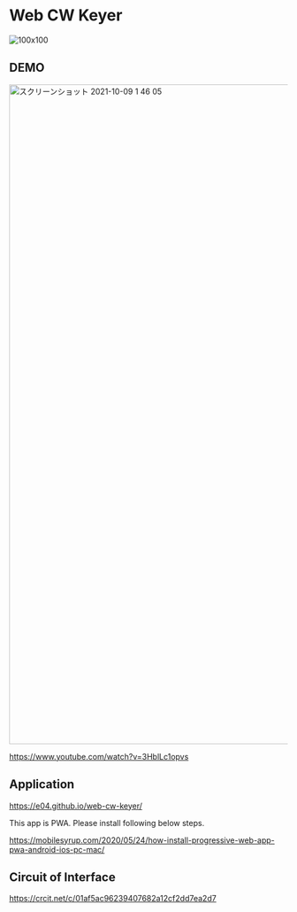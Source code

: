 # Web CW Keyer
![100x100](https://user-images.githubusercontent.com/47185462/129756429-e457161c-21ae-4aaf-ad34-c47824d6c422.png)

## DEMO

<img width="1192" alt="スクリーンショット 2021-10-09 1 46 05" src="https://user-images.githubusercontent.com/47185462/136593673-75d7266f-5878-478b-b0aa-b2f8c86c7763.png">

https://www.youtube.com/watch?v=3HblLc1opvs

## Application

https://e04.github.io/web-cw-keyer/

This app is PWA. Please install following below steps.

https://mobilesyrup.com/2020/05/24/how-install-progressive-web-app-pwa-android-ios-pc-mac/

## Circuit of Interface

https://crcit.net/c/01af5ac96239407682a12cf2dd7ea2d7
